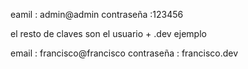 
eamil : admin@admin
contraseña :123456

el resto de claves son el usuario + .dev ejemplo 

email : francisco@francisco
contraseña : francisco.dev
